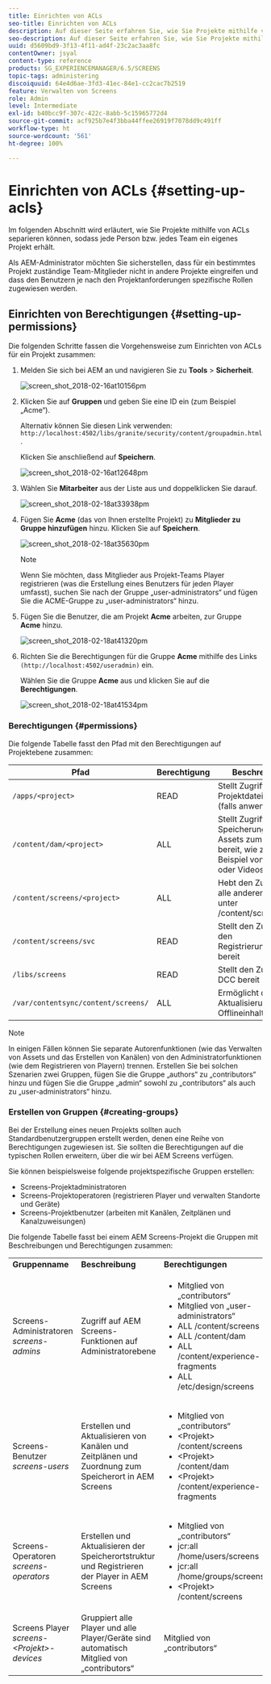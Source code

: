 ```yaml
---
title: Einrichten von ACLs
seo-title: Einrichten von ACLs
description: Auf dieser Seite erfahren Sie, wie Sie Projekte mithilfe von ACLs separieren können, sodass jede Person bzw. jedes Team ein eigenes Projekt erhält.
seo-description: Auf dieser Seite erfahren Sie, wie Sie Projekte mithilfe von ACLs separieren können, sodass jede Person bzw. jedes Team ein eigenes Projekt erhält.
uuid: d5609bd9-3f13-4f11-ad4f-23c2ac3aa8fc
contentOwner: jsyal
content-type: reference
products: SG_EXPERIENCEMANAGER/6.5/SCREENS
topic-tags: administering
discoiquuid: 64e4d6ae-3fd3-41ec-84e1-cc2cac7b2519
feature: Verwalten von Screens
role: Admin
level: Intermediate
exl-id: b40bcc9f-307c-422c-8abb-5c15965772d4
source-git-commit: acf925b7e4f3bba44ffee26919f7078dd9c491ff
workflow-type: ht
source-wordcount: '561'
ht-degree: 100%

---
```


# Einrichten von ACLs {#setting-up-acls}

Im folgenden Abschnitt wird erläutert, wie Sie Projekte mithilfe von ACLs separieren können, sodass jede Person bzw. jedes Team ein eigenes Projekt erhält.

Als AEM-Administrator möchten Sie sicherstellen, dass für ein bestimmtes Projekt zuständige Team-Mitglieder nicht in andere Projekte eingreifen und dass den Benutzern je nach den Projektanforderungen spezifische Rollen zugewiesen werden.

## Einrichten von Berechtigungen {#setting-up-permissions}

Die folgenden Schritte fassen die Vorgehensweise zum Einrichten von ACLs für ein Projekt zusammen:

1. Melden Sie sich bei AEM an und navigieren Sie zu **Tools** > **Sicherheit**.

   ![screen_shot_2018-02-16at10156pm](assets/screen_shot_2018-02-16at10156pm.png)

1. Klicken Sie auf **Gruppen** und geben Sie eine ID ein (zum Beispiel „Acme“).

   Alternativ können Sie diesen Link verwenden: `http://localhost:4502/libs/granite/security/content/groupadmin.html`.

   Klicken Sie anschließend auf **Speichern**.

   ![screen_shot_2018-02-16at12648pm](assets/screen_shot_2018-02-16at12648pm.png)

1. Wählen Sie **Mitarbeiter** aus der Liste aus und doppelklicken Sie darauf.

   ![screen_shot_2018-02-18at33938pm](assets/screen_shot_2018-02-18at33938pm.png)

1. Fügen Sie **Acme** (das von Ihnen erstellte Projekt) zu **Mitglieder zu Gruppe hinzufügen** hinzu. Klicken Sie auf **Speichern**.

   ![screen_shot_2018-02-18at35630pm](assets/screen_shot_2018-02-18at35630pm.png)

   >[!NOTE]
   >
   >Wenn Sie möchten, dass Mitglieder aus Projekt-Teams Player registrieren (was die Erstellung eines Benutzers für jeden Player umfasst), suchen Sie nach der Gruppe „user-administrators“ und fügen Sie die ACME-Gruppe zu „user-administrators“ hinzu.

1. Fügen Sie die Benutzer, die am Projekt **Acme** arbeiten, zur Gruppe **Acme** hinzu.

   ![screen_shot_2018-02-18at41320pm](assets/screen_shot_2018-02-18at41320pm.png)

1. Richten Sie die Berechtigungen für die Gruppe **Acme** mithilfe des Links `(http://localhost:4502/useradmin)` ein.

   Wählen Sie die Gruppe **Acme** aus und klicken Sie auf die **Berechtigungen**.

   ![screen_shot_2018-02-18at41534pm](assets/screen_shot_2018-02-18at41534pm.png)

### Berechtigungen {#permissions}

Die folgende Tabelle fasst den Pfad mit den Berechtigungen auf Projektebene zusammen:

| **Pfad** | **Berechtigung** | **Beschreibung** |
|---|---|---|
| `/apps/<project>` | READ | Stellt Zugriff auf Projektdateien bereit (falls anwendbar) |
| `/content/dam/<project>` | ALL | Stellt Zugriff für die Speicherung von Assets zum Projekt bereit, wie zum Beispiel von Bildern oder Videos in DAM |
| `/content/screens/<project>` | ALL | Hebt den Zugriff auf alle anderen Projekte unter /content/screens auf. |
| `/content/screens/svc` | READ | Stellt den Zugriff auf den Registrierungsservice bereit |
| `/libs/screens` | READ | Stellt den Zugriff auf DCC bereit |
| `/var/contentsync/content/screens/` | ALL | Ermöglicht die Aktualisierung von Offlineinhalten |

>[!NOTE]
>
>In einigen Fällen können Sie separate Autorenfunktionen (wie das Verwalten von Assets und das Erstellen von Kanälen) von den Administratorfunktionen (wie dem Registrieren von Playern) trennen. Erstellen Sie bei solchen Szenarien zwei Gruppen, fügen Sie die Gruppe „authors“ zu „contributors“ hinzu und fügen Sie die Gruppe „admin“ sowohl zu „contributors“ als auch zu „user-administrators“ hinzu.

### Erstellen von Gruppen {#creating-groups}

Bei der Erstellung eines neuen Projekts sollten auch Standardbenutzergruppen erstellt werden, denen eine Reihe von Berechtigungen zugewiesen ist. Sie sollten die Berechtigungen auf die typischen Rollen erweitern, über die wir bei AEM Screens verfügen.

Sie können beispielsweise folgende projektspezifische Gruppen erstellen:

* Screens-Projektadministratoren
* Screens-Projektoperatoren (registrieren Player und verwalten Standorte und Geräte)
* Screens-Projektbenutzer (arbeiten mit Kanälen, Zeitplänen und Kanalzuweisungen)

Die folgende Tabelle fasst bei einem AEM Screens-Projekt die Gruppen mit Beschreibungen und Berechtigungen zusammen:

<table>
 <tbody>
  <tr>
   <td><strong>Gruppenname</strong></td>
   <td><strong>Beschreibung</strong></td>
   <td><strong>Berechtigungen</strong></td>
  </tr>
  <tr>
   <td>Screens-Administratoren<br /> <em>screens-admins</em></td>
   <td>Zugriff auf AEM Screens-Funktionen auf Administratorebene</td>
   <td>
    <ul>
     <li>Mitglied von „contributors“</li>
     <li>Mitglied von „user-administrators“</li>
     <li>ALL /content/screens</li>
     <li>ALL /content/dam</li>
     <li>ALL /content/experience-fragments</li>
     <li>ALL /etc/design/screens</li>
    </ul> </td>
  </tr>
  <tr>
   <td>Screens-Benutzer<br /> <em>screens-users</em></td>
   <td>Erstellen und Aktualisieren von Kanälen und Zeitplänen und Zuordnung zum Speicherort in AEM Screens</td>
   <td>
    <ul>
     <li>Mitglied von „contributors“</li>
     <li>&lt;Projekt&gt; /content/screens</li>
     <li>&lt;Projekt&gt; /content/dam</li>
     <li>&lt;Projekt&gt; /content/experience-fragments</li>
    </ul> </td>
  </tr>
  <tr>
   <td>Screens-Operatoren<br /> <em>screens-operators</em></td>
   <td>Erstellen und Aktualisieren der Speicherortstruktur und Registrieren der Player in AEM Screens</td>
   <td>
    <ul>
     <li>Mitglied von „contributors“</li>
     <li>jcr:all /home/users/screens</li>
     <li>jcr:all /home/groups/screens</li>
     <li>&lt;Projekt&gt; /content/screens</li>
    </ul> </td>
  </tr>
  <tr>
   <td>Screens Player<br /> <em>screens-&lt;Projekt&gt;-devices</em></td>
   <td>Gruppiert alle Player und alle Player/Geräte sind automatisch Mitglied von „contributors“</td>
   <td><p> Mitglied von „contributors“</p> </td>
  </tr>
 </tbody>
</table>

